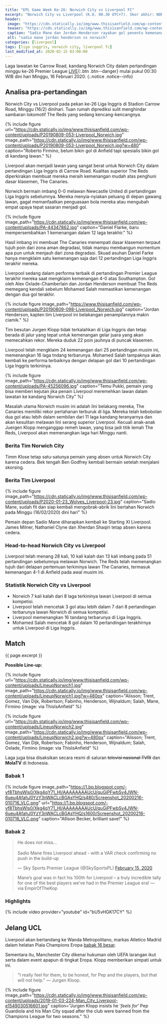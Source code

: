 ```yaml
---
title: "EPL Game Week Ke-26: Norwich City vs Liverpool FC"
excerpt: "Norwich City vs Liverpool (K.O. 00.30 UTC+7). Skor akhir: NOR 0-1 LIV"
header:
 image: "https://cdn.statically.io/img/www.thisisanfield.com/wp-content/uploads/P2020-02-15_Norwich_Liverpool-86.jpg"
 teaser: "https://cdn.statically.io/img/www.thisisanfield.com/wp-content/uploads/P20190809-053-Liverpool_Norwich.jpg?w=480"
 caption: "Sadio Mane dan Jordan Henderson rayakan gol penentu kemenangan yang luar biasa di kandang Norwich City."
 alt: "sadio mane jordan henderson vs norwich"
categories: [liverpool]
tags: [liga inggris, norwich city, liverpool fc]
last_modified_at: 2020-02-15 03:00:00
---
```

Laga lawatan ke Carrow Road, kandang Norwich City dalam pertandingan minggu ke-26 Premier League [LIVE](#match){:.btn .btn--danger} mulai pukul 00:30 WIB dini hari Minggu, 16 Februari 2020.
{:.notice .notice--info}

## Analisa pra-pertandingan

Norwich City vs Liverpool pada pekan ke-26 Liga Inggris di Stadion Carrow Road, Minggu (16/2) dinihari. Tuan rumah diprediksi sulit menghindar sambaran lokomotif The Reds yang sedang kencang-kencangnya.

{% include figure url="https://cdn.statically.io/img/www.thisisanfield.com/wp-content/uploads/P20190809-053-Liverpool_Norwich.jpg" image_path="https://cdn.statically.io/img/www.thisisanfield.com/wp-content/uploads/P20190809-053-Liverpool_Norwich.jpg?w=480" caption="Roberto Firmino, belum bikin gol di Anfield tapi spesialis bikin gol di kandang lawan." %}

Liverpool akan menjadi lawan yang sangat berat untuk Norwich City dalam pertandingan Liga Inggris di Carrow Road. Kualitas superior The Reds diperkirakan membuat mereka meraih kemenangan mudah atas penghuni dasar klasemen, The Canaries.

Norwich bermain imbang 0-0 melawan Newcastle United di pertandingan Liga Inggris sebelumnya. Mereka menyia-nyiakan peluang di depan gawang lawan, gagal memanfaatkan penguasaan bola mereka atau mengubah empat upaya tepat sasaran menjadi gol.

{% include figure image_path="https://cdn.statically.io/img/www.thisisanfield.com/wp-content/uploads/PA-44347862.jpg" caption="Daniel Flarke, baru mempersembahkan 1 kemenangan dalam 12 laga terakhir." %}

Hasil imbang ini membuat The Canaries menempati dasar klasemen terpaut tujuh poin dari zona aman degradasi, tidak mampu membangun momentum apa pun untuk menjauh dari zona degradasi. Skuad asuhan Daniel Farke hanya mengklaim satu kemenangan saja dari 12 pertandingan Liga Inggris terakhir mereka.

Liverpool sedang dalam performa terbaik di pertandingan Premier League terakhir mereka saat mengklaim kemenangan 4-0 atas Southampton. Gol oleh Alex Oxlade-Chamberlain dan Jordan Henderson membuat The Reds memegang kendali sebelum Mohamed Salah memastikan kemenangan dengan dua gol terakhir.

{% include figure image_path="https://www.thisisanfield.com/wp-content/uploads/P20190809-098-Liverpool_Norwich.jpg" caption="Jordan Henderson, kapten tim Liverpool ini belakangan penampilannya makin ciamik." %}

Tim besutan Jurgen Klopp tidak terkalahkan di Liga Inggris dan tetap berada di jalur yang tepat untuk kemenangan gelar juara yang akan memecahkan rekor. Mereka duduk 22 poin jauhnya di puncak klasemen.

Liverpool telah mengklaim 24 kemenangan dari 25 pertandingan musim ini, memenangkan 16 laga tndang terbarunya. Mohamed Salah tampaknya akan kembali ke performa terbaiknya dengan delapan gol dari 10 pertandingan Liga Inggris terkininya.

{% include figure image_path="https://cdn.statically.io/img/www.thisisanfield.com/wp-content/uploads/PA-45256096.jpg" caption="Temu Pukki, pemain yang bisa memberi kejutan jika penain Liverpool meremehkan lawan dalam lawatan ke kandang Norwich City" %}

Masalah utama Norwich musim ini adalah lini belakang mereka, The Canaries memiliki rekor pertahanan terburuk di liga. Mereka telah kebobolan dua gol atau lebih dalam sembilan dari 11 laga kandang teranyarnya dan akan kesulitan melawan lini serang superior Liverpool. Kecuali anak-anak Juergen Klopp menganggap remeh lawan, yang bisa jadi titik lemah The Reds, Liverpool akan memenangkan laga hari Minggu nanti.

### Berita Tim Norwich City

Timm Klose tetap satu-satunya pemain yang absen untuk Norwich City karena cedera. Bek tengah Ben Godfrey kembali bermain setelah menjalani skorsing.

### Berita Tim Liverpool

{% include figure image_path="https://cdn.statically.io/img/www.thisisanfield.com/wp-content/uploads/P2020-01-23_Wolves_Liverpool-23.jpg" caption="Sadio Mane, sudah fit dan siap kembali mengobrak-abrik lini bertahan Norwich pada Minggu (16/02/2020) dini hari" %}

Pemain depan Sadio Mane diharapkan kembali ke Starting XI Liverpool. James Milner, Nathaniel Clyne dan Xherdan Shaqiri tetap absen karena cedera.

### Head-to-head Norwich City vs Liverpool

Liverpool telah menang 28 kali, 10 kali kalah dan 13 kali imbang pada 51 pertandingan sebelumnya melawan Norwich. The Reds telah memenangkan tujuh dari delapan pertemuan terkininya lawan The Canaries, termasuk kemenangan 4-1 di Anfield pada awal musim ini.

### Statistik Norwich City vs Liverpool

- Norwich 7 kali kalah dari 8 laga terkininya lawan Liverpool di semua kompetisi.
- Liverpool telah mencetak 3 gol atau lebih dalam 7 dari 8 pertandingan terbarunya lawan Norwich di semua kompetisi.
- Liverpool memenangkan 16 tandang terbarunya di Liga Inggris.
- Mohamed Salah mencetak 8 gol dalam 10 pertandingan terakhirnya untuk Liverpool di Liga Inggris.

## Match

{{ page.excerpt }}

**Possible Line-up:**

{% include figure url="https://cdn.statically.io/img/www.thisisanfield.com/wp-content/uploads/LineupNorwich1.jpg" image_path="https://cdn.statically.io/img/www.thisisanfield.com/wp-content/uploads/LineupNorwich1.jpg?w=480px" caption="Alisson; Trent, Gomez, Van Dijk, Robertson; Fabinho, Henderson, Wijnaldum; Salah, Mane, Firmino (image: via ThisIsAnfield" %}

{% include figure url="https://cdn.statically.io/img/www.thisisanfield.com/wp-content/uploads/LineupNorwich2.jpg" image_path="https://cdn.statically.io/img/www.thisisanfield.com/wp-content/uploads/LineupNorwich2.jpg?w=480px" caption="Alisson; Trent, Gomez, Van Dijk, Robertson; Fabinho, Henderson, Wijnaldum; Salah, Oxlade, Firmino (image: via ThisIsAnfield" %}

<!--
Live streaming di halaman ini tersedia minimal 5 menit (bisa lebih cepat sih) sebelum laga dimulai dan akan diganti video higlights setelah laga berakhir.
{:.notice .notice--info #live}

{% include video provider="internal" id="lfctv5" %}
-->
Laga juga bisa disaksikan secara resmi di saluran <strike>televisi nasional TVRI</strike> dan **MolaTV** di Indonesia.

### Babak 1

{% include figure image_path="https://1.bp.blogspot.com/-vf8TbhsWIs0/Xkg4qY71_HI/AAAAAAAAUcU/quGiPFwbSv4JWN-6ueu4AfahJ0YzY3nWACLcBGAsYHQ/s480/Screenshot_20200216-010716_VLC.png" url="https://1.bp.blogspot.com/-vf8TbhsWIs0/Xkg4qY71_HI/AAAAAAAAUcU/quGiPFwbSv4JWN-6ueu4AfahJ0YzY3nWACLcBGAsYHQ/s1600/Screenshot_20200216-010716_VLC.png" caption="Allison Becker, brilliant save!" %}

### Babak 2

<blockquote class="twitter-tweet tw-align-center"><p lang="en" dir="ltr">He does not miss...<br><br>Sadio Mane fires Liverpool ahead - with a VAR check confirming no push in the build-up </p>&mdash; Sky Sports Premier League (@SkySportsPL) <a href="https://twitter.com/SkySportsPL/status/1228757813654163457?ref_src=twsrc%5Etfw">February 15, 2020</a></blockquote> <script async src="https://platform.twitter.com/widgets.js" charset="utf-8"></script>

> Mane’s goal was in fact his 100th for Liverpool – a truly incredible tally for one of the best players we’ve had in the Premier League era! — via EmpirOfTheKop

### Highlights

{% include video provider="youtube" id="bU5vHGK17CY" %}

## Jelang UCL

Liverpool akan bertandang ke Wanda Metropolitano, markas Atletico Madrid dalam helatan Piala Champions Eropa [babak 16 besar](/liverpool/ucl-away-vs-atletico).

Sementara itu, Manchester City dikenai hukuman oleh UEFA larangan ikut serta dalam event apapun di tingkat Eropa. Klopp memberikan simpati untuk ini.

> "I really feel for them, to be honest, for Pep and the players, but that will not help." — Jurgen Kloop.

{% include figure image_path="https://cdn.statically.io/img/www.thisisanfield.com/wp-content/uploads/2019-01-03-224-Man_City_Liverpool-e1549030516601.jpg" caption="Jurgen Klopp insists he '_feels for_' Pep Guardiola and his Man City squad after the club were banned from the Champions League for two seasons." %}

